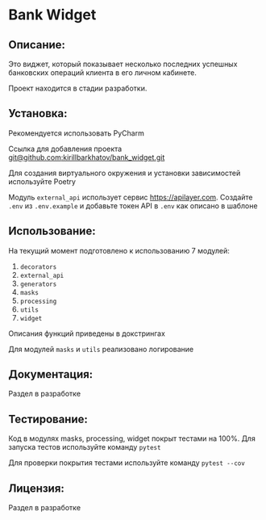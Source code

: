 # Bank Widget

## Описание:

Это виджет, который показывает несколько последних успешных банковских операций клиента в его личном кабинете.

Проект находится в стадии разработки.

## Установка:

Рекомендуется использовать PyCharm

Ссылка для добавления проекта
[git@github.com:kirillbarkhatov/bank_widget.git]()

Для создания виртуального окружения и установки зависимостей используйте Poetry

Модуль `external_api` использует сервис https://apilayer.com. Создайте `.env` из `.env.example` и добавьте токен API в `.env` как описано в шаблоне

## Использование:

На текущий момент подготовлено к использованию 7 модулей:
1. `decorators`
2. `external_api`
3. `generators`
4. `masks`
5. `processing`
6. `utils`
7. `widget`

Описания функций приведены в докстрингах

Для модулей `masks` и `utils` реализовано логирование

## Документация:

Раздел в разработке

## Тестирование:

Код в модулях masks, processing, widget покрыт тестами на 100%.
Для запуска тестов используйте команду `pytest`

Для проверки покрытия тестами используйте команду `pytest --cov`


## Лицензия:

Раздел в разработке